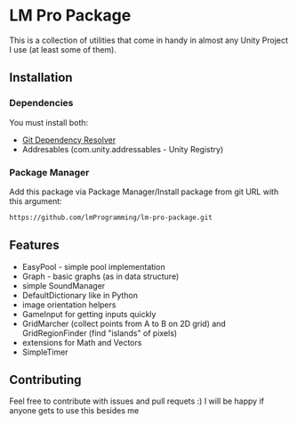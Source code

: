 # LM Pro Package

This is a collection of utilities that come in handy in almost any Unity Project I use (at least some of them).

## Installation

### Dependencies

You must install both:

- [Git Dependency Resolver](https://github.com/mob-sakai/GitDependencyResolverForUnity)
- Addresables (com.unity.addressables - Unity Registry)

### Package Manager

Add this package via Package Manager/Install package from git URL with this argument:

```sh
https://github.com/lmProgramming/lm-pro-package.git
```

## Features

- EasyPool - simple pool implementation
- Graph - basic graphs (as in data structure)
- simple SoundManager
- DefaultDictionary like in Python
- image orientation helpers
- GameInput for getting inputs quickly
- GridMarcher (collect points from A to B on 2D grid) and GridRegionFinder (find "islands" of pixels)
- extensions for Math and Vectors
- SimpleTimer

## Contributing

Feel free to contribute with issues and pull requets :)
I will be happy if anyone gets to use this besides me
